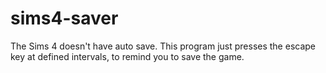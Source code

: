 # sims4-saver
The Sims 4 doesn't have auto save. This program just presses the escape key at defined intervals, to remind you to save the game.
